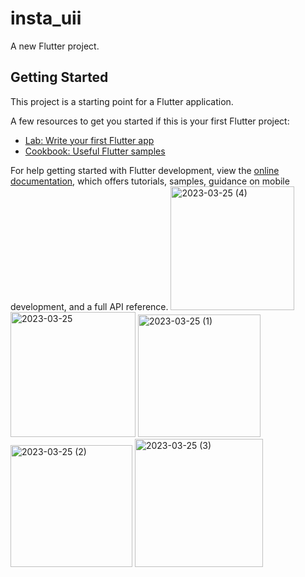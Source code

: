 # insta_uii

A new Flutter project.

## Getting Started

This project is a starting point for a Flutter application.

A few resources to get you started if this is your first Flutter project:

- [Lab: Write your first Flutter app](https://docs.flutter.dev/get-started/codelab)
- [Cookbook: Useful Flutter samples](https://docs.flutter.dev/cookbook)

For help getting started with Flutter development, view the
[online documentation](https://docs.flutter.dev/), which offers tutorials,
samples, guidance on mobile development, and a full API reference.
<img width="198" alt="2023-03-25 (4)" src="https://user-images.githubusercontent.com/114460751/227729268-b868383d-d7a6-4c70-abfb-909b9ae6c248.png">
<img width="200" alt="2023-03-25" src="https://user-images.githubusercontent.com/114460751/227729271-68919de1-004e-428e-84c4-88c1a9204ffe.png">
<img width="196" alt="2023-03-25 (1)" src="https://user-images.githubusercontent.com/114460751/227729274-168bf77d-274e-47ad-ab91-ed5a90b13795.png">
<img width="195" alt="2023-03-25 (2)" src="https://user-images.githubusercontent.com/114460751/227729283-0e299484-c400-40ef-949a-2eb349a74889.png">
<img width="205" alt="2023-03-25 (3)" src="https://user-images.githubusercontent.com/114460751/227729289-3ab8c152-22e3-4bb1-ad89-9dea6c282032.png">
